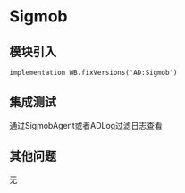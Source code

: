 # Sigmob

## 模块引入

```text
implementation WB.fixVersions('AD:Sigmob')
```

## 集成测试

通过SigmobAgent或者ADLog过滤日志查看

## 其他问题

无


